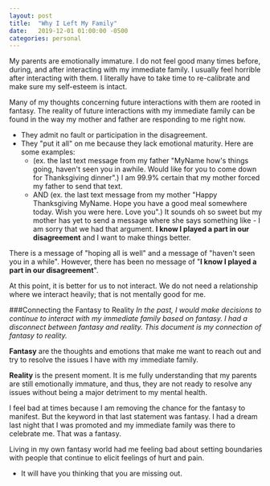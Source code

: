 ```yaml
---
layout: post
title:  "Why I Left My Family"
date:   2019-12-01 01:00:00 -0500
categories: personal
---
```

My parents are emotionally immature.
I do not feel good many times before, during, and after interacting with my immediate family. I usually feel horrible after interacting with them. I literally have to take time to re-calibrate and make sure my self-esteem is intact.

Many of my thoughts concerning future interactions with them are rooted in fantasy.
The reality of future interactions with my immediate family can be found in the way my mother and father are responding to me right now. 
- They admit no fault or participation in the disagreement. 
- They "put it all" on me because they lack emotional maturity. Here are some examples: 
	- (ex. the last text message from my father "MyName how's things going, haven't seen you in awhile. Would like for you to come down for Thanksgiving dinner".) I am 99.9% certain that my mother forced my father to send that text. 
	- AND (ex. the last text message from my mother "Happy Thanksgiving MyName. Hope you have a good meal somewhere today. Wish you were here. Love you".) It sounds oh so sweet but my mother has yet to send a message where she says something like - I am sorry that we had that argument. **I know I played a part in our disagreement** and I want to make things better.

There is a message of "hoping all is well" and a message of "haven't seen you in a while". However, there has been no message of "**I know I played a part in our disagreement**". 

At this point, it is better for us to not interact. We do not need a relationship where we interact heavily; that is not mentally good for me.

###Connecting the Fantasy to Reality
*In the past, I would make decisions to continue to interact with my immediate family based on fantasy. I had a disconnect between fantasy and reality. This document is my connection of fantasy to reality.*

**Fantasy** are the thoughts and emotions that make me want to reach out and try to resolve the issues I have with my immediate family.

**Reality** is the present moment. It is me fully understanding that my parents are still emotionally immature, and thus, they are not ready to resolve any issues without being a major detriment to my mental health.  

I feel bad at times because I am removing the chance for the fantasy to manifest. But the keyword in that last statement was fantasy. I had a dream last night that I was promoted and my immediate family was there to celebrate me. That was a fantasy.


Living in my own fantasy world had me feeling bad about setting boundaries with people that continue to elicit feelings of hurt and pain.
- It will have you thinking that you are missing out.



